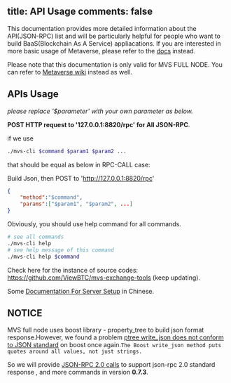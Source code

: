 title: API Usage
comments: false
---
This documentation provides more detailed information about the API(JSON-RPC) list and will be particularly helpful for people who want to build BaaS(Blockchain As A Service) appliacations. If you are interested in more basic usage of Metaverse, please refer to the [docs](../docs) instead.

Please note that this documentation is only valid for MVS FULL NODE.
You can refer to [Metaverse wiki](https://github.com/mvs-org/metaverse/wiki/Metaverse-API-Call-List) instead as well.

## APIs Usage

*please replace '$parameter' with your own parameter as below.*

**POST HTTP request to '127.0.0.1:8820/rpc' for All JSON-RPC**.

if we use
```bash
./mvs-cli $command $param1 $param2 ...
```
that should be equal as below in RPC-CALL case:

Build Json, then POST to 'http://127.0.0.1:8820/rpc'
```json
{
    "method":"$command",
    "params":["$param1", "$param2", ...]
}
```
Obviously, you should use help command for all commands.
```bash
# see all commands
./mvs-cli help
# see help message of this command
./mvs-cli help $command
```
Check here for the instance of source codes: <https://github.com/ViewBTC/mvs-exchange-tools> (keep updating).

Some [Documentation For Server Setup](http://blog.mvs.live/metaverse-setup-guide-for-service/) in Chinese.

## NOTICE
MVS full node uses boost library - property_tree to build json format response.However, we found a problem [ptree write_json does not conform to JSON standard](https://svn.boost.org/trac10/ticket/9721) on boost once again.`The Boost write_json method puts quotes around all values, not just strings.`

So we will provide [JSON-RPC 2.0 calls](/jsonrpc2) to support json-rpc 2.0 standard response , and more commands in version **0.7.3**.

